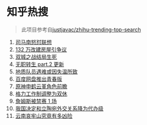 # 知乎热搜

> 此项目参考自[justjavac/zhihu-trending-top-search](https://github.com/justjavac/zhihu-trending-top-search/blob/main/utils.ts)

<!-- BEGIN -->
  <!-- 最后更新时间:Tue Nov 23 2021 07:11:23 GMT+0000 (Coordinated Universal Time) -->
  1. [司马南怒怼联想](https://www.zhihu.com/search?q=司马南)
1. [132 万改建房屋引争议](https://www.zhihu.com/search?q=梦想改造家)
1. [双城之战结局生死](https://www.zhihu.com/search?q=双城之战)
1. [无职转生 part.2 更新](https://www.zhihu.com/search?q=无职转生)
1. [地质队员遇难或因失温所致](https://www.zhihu.com/search?q=地质队员)
1. [百度网盘推出青春版](https://www.zhihu.com/search?q=百度网盘)
1. [原神申鹤云堇角色前瞻](https://www.zhihu.com/search?q=原神)
1. [格力工作制调整为双休](https://www.zhihu.com/search?q=格力)
1. [詹姆斯被禁赛 1 场](https://www.zhihu.com/search?q=詹姆斯)
1. [我国决定和立陶宛外交关系降为代办级](https://www.zhihu.com/search?q=立陶宛)
1. [云南哀牢山究竟有多凶险](https://www.zhihu.com/search?q=云南哀牢山)
  <!-- END -->
